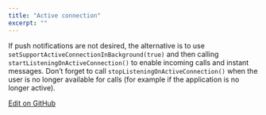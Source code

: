 ```yaml
---
title: "Active connection"
excerpt: ""
---
```

If push notifications are not desired, the alternative is to use `setSupportActiveConnectionInBackground(true)` and then calling `startListeningOnActiveConnection()` to enable incoming calls and instant messages. Don’t forget to call `stopListeningOnActiveConnection()` when the user is no longer available for calls (for example if the application is no longer active).

<a class="edit-on-github" target="_blank" href="https://github.com/sinch/docs/blob/master/docs/voice/voice-for-android/voice-android-active-connection.md">Edit on GitHub</a>